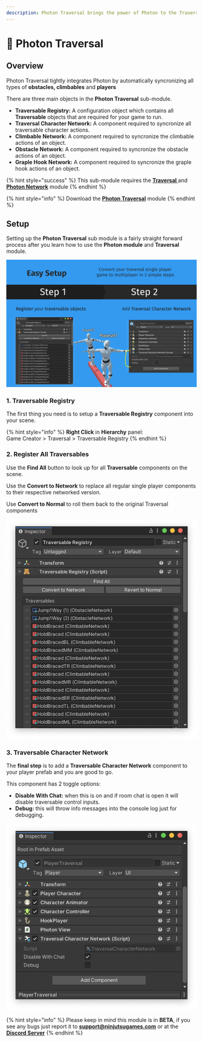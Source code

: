 ```yaml
---
description: Photon Traversal brings the power of Photon to the Traversal module.
---
```


# 🏃 Photon Traversal

## Overview

Photon Traversal tightly integrates Photon by automatically syncronizing all types of **obstacles, climbables** and **players**

There are three main objects in the **Photon Traversal** sub-module.

* **Traversable Registry:** A configuration object which contains all **Traversable** objects that are required for your game to run.
* **Traversal Character Network:** A component required to syncronize all traversable character actions.
* **Climbable Network:** A component required to syncronize the climbable actions of an object.
* **Obstacle Network:** A component required to syncronize the obstacle actions of an object.
* **Graple Hook Network:** A component required to syncronize the graple hook actions of an object.

{% hint style="success" %}
This sub-module requires the [**Traversal**](https://assetstore.unity.com/packages/tools/animation/traversal-179526)[ ](https://gamecreator.page.link/shooter)and [**Photon Network**](https://assetstore.unity.com/packages/tools/network/photon-module-for-game-creator-123155) module
{% endhint %}

{% hint style="info" %}
Download the [**Photon Traversal**](https://u3d.as/2sC2) module
{% endhint %}

## Setup

Setting up the **Photon Traversal** sub module is a fairly straight forward process after you learn how to use the **Photon module** and **Traversal** module.

![](<../../../.gitbook/assets/Setup (2).png>)

### &#x20;1. Traversable Registry

The first thing you need is to setup a **Traversable Registry** component into your scene.&#x20;

{% hint style="info" %}
**Right Click** in **Hierarchy** panel:\
Game Creator > Traversal > Traversable Registry
{% endhint %}

### 2. Register All Traversables

Use the **Find All** button to look up for all **Traversable** components on the scene.

Use the **Convert to Network** to replace all regular single player components to their respective networked version.

Use **Convert to Normal** to roll them back to the original Traversal components

![](<../../../.gitbook/assets/image (39).png>)

### 3. Traversable Character Network

The **final step** is to add a **Traversable Character Network** component to your player prefab and you are good to go.

This component has 2 toggle options:

* **Disable With Chat:** when this is on and if room chat is open it will disable traversable control inputs.
* **Debug:** this will throw info messages into the console log just for debugging.

![](<../../../.gitbook/assets/image (98).png>)

{% hint style="info" %}
Please keep in mind this module is in **BETA**, if you see any bugs just report it to [**support@ninjutsugames.com**](mailto:support@ninjutsugames.com) or at the [**Discord Server**](https://discordapp.com/invite/u2K64A7)&#x20;
{% endhint %}
